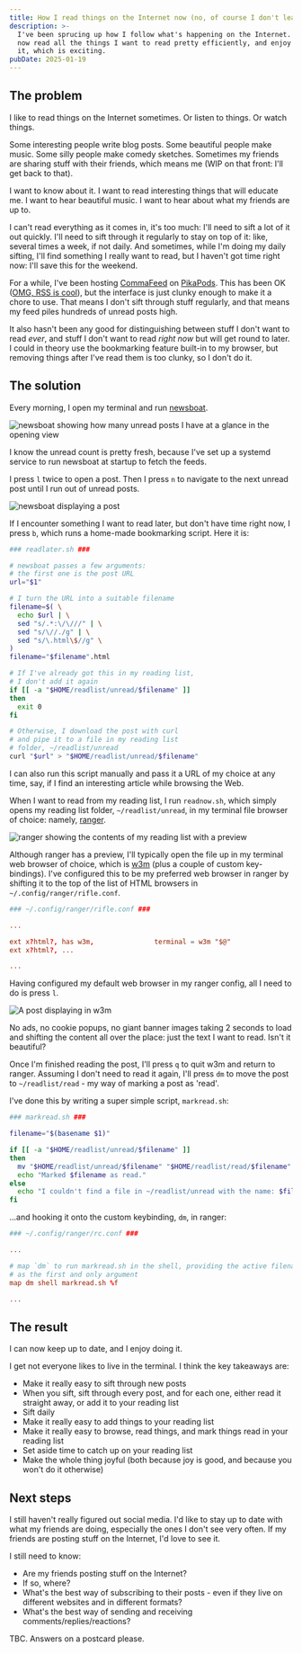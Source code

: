 ```yaml
---
title: How I read things on the Internet now (no, of course I don't leave the terminal!)
description: >-
  I've been sprucing up how I follow what's happening on the Internet. I can
  now read all the things I want to read pretty efficiently, and enjoy doing
  it, which is exciting.
pubDate: 2025-01-19
---
```


## The problem

I like to read things on the Internet sometimes. Or listen to things. Or watch
things.

Some interesting people write blog posts. Some beautiful people make music. Some
silly people make comedy sketches. Sometimes my friends are sharing stuff with
their friends, which means me (WIP on that front: I'll get back to that).

I want to know about it. I want to read interesting things that will educate
me. I want to hear beautiful music. I want to hear about what my friends are up
to.

I can't read everything as it comes in, it's too much: I'll need to sift a lot
of it out quickly. I'll need to sift through it regularly to stay on top of it:
like, several times a week, if not daily. And sometimes, while I'm doing my
daily sifting, I'll find something I really want to read, but I haven't got
time right now: I'll save this for the weekend.

For a while, I've been hosting [CommaFeed][commafeed] on [PikaPods][pikapods].
This has been OK ([OMG, RSS is cool][rss]), but the interface is just clunky
enough to make it a chore to use. That means I don't sift through stuff
regularly, and that means my feed piles hundreds of unread posts high.

It also hasn't been any good for distinguishing between stuff I don't want to
read *ever*, and stuff I don't want to read *right now* but will get round to
later. I could in theory use the bookmarking feature built-in to my browser,
but removing things after I've read them is too clunky, so I don't do it.

## The solution

Every morning, I open my terminal and run [newsboat][newsboat].

![newsboat showing how many unread posts I have at a glance in the opening view](./newsboat.webp)

I know the unread count is pretty fresh, because I've set up a systemd service
to run newsboat at startup to fetch the feeds.

I press `l` twice to open a post. Then I press `n` to navigate to the next
unread post until I run out of unread posts.

![newsboat displaying a post](./newsboat-post.webp)

If I encounter something I want to read later, but don't have time right now, I
press `b`, which runs a home-made bookmarking script. Here it is:

```bash
### readlater.sh ###

# newsboat passes a few arguments:
# the first one is the post URL
url="$1"

# I turn the URL into a suitable filename
filename=$( \
  echo $url | \
  sed "s/.*:\/\///" | \
  sed "s/\//./g" | \
  sed "s/\.html\$//g" \
)
filename="$filename".html

# If I've already got this in my reading list,
# I don't add it again
if [[ -a "$HOME/readlist/unread/$filename" ]]
then
  exit 0
fi

# Otherwise, I download the post with curl
# and pipe it to a file in my reading list
# folder, ~/readlist/unread
curl "$url" > "$HOME/readlist/unread/$filename"
```

I can also run this script manually and pass it a URL of my choice at any time,
say, if I find an interesting article while browsing the Web.

When I want to read from my reading list, I run `readnow.sh`, which simply
opens my reading list folder, `~/readlist/unread`, in my terminal file browser
of choice: namely, [ranger][ranger].

![ranger showing the contents of my reading list with a preview](./ranger.webp)

Although ranger has a preview, I'll typically open the file up in my terminal
web browser of choice, which is [w3m][w3m] (plus a couple of custom
key-bindings). I've configured this to be my preferred web browser in ranger by
shifting it to the top of the list of HTML browsers in
`~/.config/ranger/rifle.conf`.

```conf
### ~/.config/ranger/rifle.conf ###

...

ext x?html?, has w3m,               terminal = w3m "$@"
ext x?html?, ...

...
```

Having configured my default web browser in my ranger config, all
I need to do is press `l`.

![A post displaying in w3m](./w3m.webp)

No ads, no cookie popups, no giant banner images taking 2 seconds to load and
shifting the content all over the place: just the text I want to read. Isn't it
beautiful?

Once I'm finished reading the post, I'll press `q` to quit w3m and return to
ranger. Assuming I don't need to read it again, I'll press `dm` to move the
post to `~/readlist/read` - my way of marking a post as 'read'.

I've done this by writing a super simple script, `markread.sh`:

```bash
### markread.sh ###

filename="$(basename $1)"

if [[ -a "$HOME/readlist/unread/$filename" ]]
then
  mv "$HOME/readlist/unread/$filename" "$HOME/readlist/read/$filename"
  echo "Marked $filename as read."
else
  echo "I couldn't find a file in ~/readlist/unread with the name: $filename"
fi
```

...and hooking it onto the custom keybinding, `dm`, in ranger:

```conf
### ~/.config/ranger/rc.conf ###

...

# map `dm` to run markread.sh in the shell, providing the active filename
# as the first and only argument
map dm shell markread.sh %f

...
```

## The result

I can now keep up to date, and I enjoy doing it.

I get not everyone likes to live in the terminal. I think the key takeaways
are:

- Make it really easy to sift through new posts
- When you sift, sift through every post, and for each one, either read it
  straight away, or add it to your reading list
- Sift daily
- Make it really easy to add things to your reading list
- Make it really easy to browse, read things, and mark things read in your
  reading list
- Set aside time to catch up on your reading list
- Make the whole thing joyful (both because joy is good, and because you won't
  do it otherwise)

## Next steps

I still haven't really figured out social media. I'd like to stay up to date
with what my friends are doing, especially the ones I don't see very often. If
my friends are posting stuff on the Internet, I'd love to see it.

I still need to know:

- Are my friends posting stuff on the Internet?
- If so, where?
- What's the best way of subscribing to their posts - even if they live on
  different websites and in different formats?
- What's the best way of sending and receiving comments/replies/reactions?

TBC. Answers on a postcard please.

[commafeed]: https://www.commafeed.com
[pikapods]: https://www.pikapods.com
[newsboat]: https://newsboat.org
[ranger]: https://ranger.github.io
[rss]: /blog/2024/05/02/no_more_youtube
[w3m]: https://w3m.sourceforge.net
